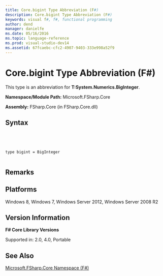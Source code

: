 ```yaml
---
title: Core.bigint Type Abbreviation (F#)
description: Core.bigint Type Abbreviation (F#)
keywords: visual f#, f#, functional programming
author: dend
manager: danielfe
ms.date: 05/16/2016
ms.topic: language-reference
ms.prod: visual-studio-dev14
ms.assetid: 67fcaebc-cfc2-4907-9403-333e998a52f9 
---
```


# Core.bigint Type Abbreviation (F#)

This type is an abbreviation for **T:System.Numerics.BigInteger**.

**Namespace/Module Path:** Microsoft.FSharp.Core

**Assembly:** FSharp.Core (in FSharp.Core.dll)


## Syntax



```




type bigint = BigInteger


```





## Remarks

## Platforms
Windows 8, Windows 7, Windows Server 2012, Windows Server 2008 R2


## Version Information
**F# Core Library Versions**

Supported in: 2.0, 4.0, Portable




## See Also
[Microsoft.FSharp.Core Namespace &#40;F&#35;&#41;](Microsoft.FSharp.Core-Namespace-%5BFSharp%5D.md)


